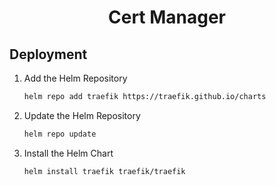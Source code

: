 <div align="center">
    <h1>Cert Manager</h1>
</div>

## Deployment

1. Add the Helm Repository

   ```bash
   helm repo add traefik https://traefik.github.io/charts
   ```

2. Update the Helm Repository

   ```bash
   helm repo update
   ```

3. Install the Helm Chart

   ```bash
   helm install traefik traefik/traefik
   ```

